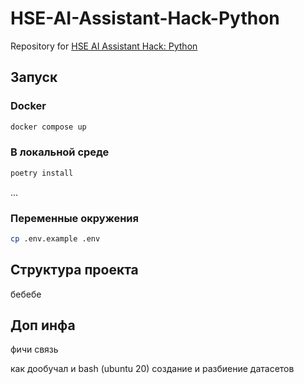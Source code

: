 # HSE-AI-Assistant-Hack-Python
Repository for [HSE AI Assistant Hack: Python](https://dsworks.ru/champ/hse-2024-october#overview)

## Запуск

### Docker
```bash
docker compose up
```

### В локальной среде
```bash
poetry install
```
...

### Переменные окружения
```bash
cp .env.example .env
```

## Структура проекта
бебебе

## Доп инфа
фичи
связь

как дообучал и bash (ubuntu 20)
создание и разбиение датасетов
